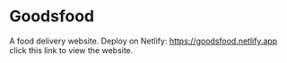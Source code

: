 # Goodsfood
A food delivery website.
Deploy on Netlify:
https://goodsfood.netlify.app
click this link to view the website.
